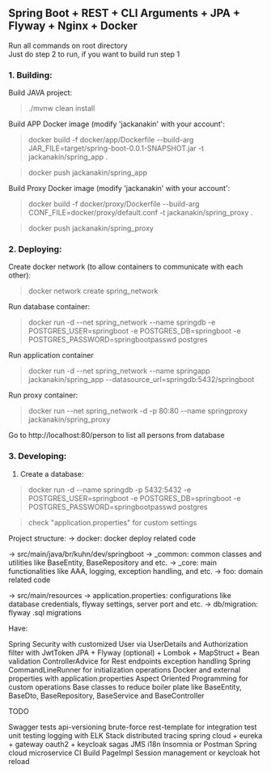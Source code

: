 ## Spring Boot + REST + CLI Arguments + JPA + Flyway + Nginx + Docker
Run all commands on root directory<br/>
Just do step 2 to run, if you want to build run step 1
<br/>
### 1. Building:
Build JAVA project:
>./mvnw clean install

Build APP Docker image (modify 'jackanakin' with your account':
>docker build -f docker/app/Dockerfile --build-arg JAR_FILE=target/spring-boot-0.0.1-SNAPSHOT.jar -t jackanakin/spring_app .

>docker push jackanakin/spring_app

Build Proxy Docker image (modify 'jackanakin' with your account':
>docker build -f docker/proxy/Dockerfile --build-arg CONF_FILE=docker/proxy/default.conf -t jackanakin/spring_proxy .

>docker push jackanakin/spring_proxy

### 2. Deploying:
Create docker network (to allow containers to communicate with each other):
>docker network create spring_network

Run database container:
>docker run -d --net spring_network --name springdb -e POSTGRES_USER=springboot -e POSTGRES_DB=springboot -e POSTGRES_PASSWORD=springbootpasswd postgres

Run application container 
>docker run -d --net spring_network --name springapp jackanakin/spring_app --datasource_url=springdb:5432/springboot

Run proxy container:
>docker run --net spring_network -d -p 80:80 --name springproxy jackanakin/spring_proxy

Go to http://localhost:80/person to list all persons from database

### 3. Developing:

1. Create a database:
> docker run -d --name springdb -p 5432:5432 -e POSTGRES_USER=springboot -e POSTGRES_DB=springboot -e POSTGRES_PASSWORD=springbootpasswd postgres

> check "application.properties" for custom settings

Project structure:
->  docker: docker deploy related code

->  src/main/java/br/kuhn/dev/springboot
->      _common: common classes and utilities like BaseEntity, BaseRepository and etc.
->      _core:   main functionalities like AAA, logging, exception handling, and etc.
->      foo:     domain related code

->  src/main/resources
->      application.properties: configurations like database credentials, flyway settings, server port and etc.
->      db/migration: flyway .sql migrations


Have:

Spring Security with customized User via UserDetails and Authorization filter with JwtToken
JPA + Flyway (optional) + Lombok + MapStruct + Bean validation
ControllerAdvice for Rest endpoints exception handling
Spring CommandLineRunner for initialization operations
Docker and external properties with application.properties
Aspect Oriented Programming for custom operations
Base classes to reduce boiler plate like BaseEntity, BaseDto, BaseRepository, BaseService and BaseController


TODO

Swagger
tests
api-versioning
brute-force
rest-template for integration test
unit testing
logging with ELK Stack
distributed tracing
spring cloud + eureka + gateway
oauth2 + keycloak
sagas
JMS
i18n
Insomnia or Postman
Spring cloud microservice
CI Build
PageImpl
Session management or keycloak
hot reload